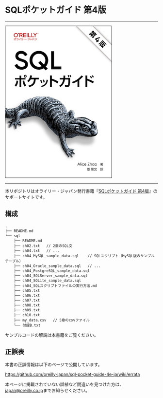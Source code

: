 # SQLポケットガイド 第4版

---

![表紙](sql-pocket-guide-4e-ja.png)

---

本リポジトリはオライリー・ジャパン発行書籍『[SQLポケットガイド 第4版](https://www.amazon.co.jp/dp/4814400802/)』のサポートサイトです。

## 構成

```
.
├── README.md
└── sql
    ├── README.md
    ├── ch02.txt   // 2章のSQL文
    ├── ch04.txt   // ...
    ├── ch04_MySQL_sample_data.sql    // SQLスクリプト（MySQL版のサンプルテーブル）
    ├── ch04_Oracle_sample_data.sql   // ...
    ├── ch04_PostgreSQL_sample_data.sql
    ├── ch04_SQLServer_sample_data.sql
    ├── ch04_SQLite_sample_data.sql
    ├── ch04_SQLスクリプトファイルの実行方法.md
    ├── ch05.txt
    ├── ch06.txt
    ├── ch07.txt
    ├── ch08.txt
    ├── ch09.txt
    ├── ch10.txt
    ├── my_data.csv   // 5章のcsvファイル
    └── 付録B.txt
```

サンプルコードの解説は本書籍をご覧ください。

## 正誤表

本書の正誤情報は以下のページで公開しています。

https://github.com/oreilly-japan/sql-pocket-guide-4e-ja/wiki/errata

本ページに掲載されていない誤植など間違いを見つけた方は、[japan@oreilly.co.jp](<mailto:japan@oreilly.co.jp>)までお知らせください。
